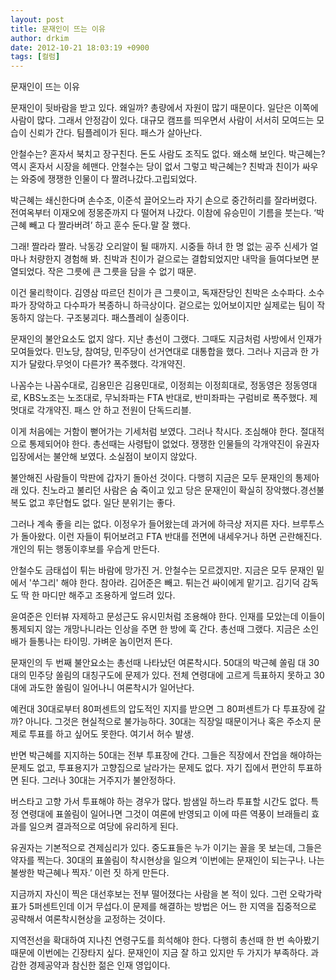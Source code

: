 ```yaml
---
layout: post
title: 문재인이 뜨는 이유
author: drkim
date: 2012-10-21 18:03:19 +0900
tags: [컬럼]
---
```

 문재인이 뜨는 이유 


 문재인이 뒷바람을 받고 있다. 왜일까? 총량에서 자원이 많기 때문이다. 일단은 이쪽에 사람이 많다. 그래서 안정감이 있다. 대규모 캠프를 띄우면서 사람이 서서히 모여드는 모습이 신뢰가 간다. 팀플레이가 된다. 패스가 살아난다. 


 안철수는? 혼자서 북치고 장구친다. 돈도 사람도 조직도 없다. 왜소해 보인다. 박근혜는? 역시 혼자서 시장을 헤맨다. 안철수는 당이 없서 그렇고 박근혜는? 친박과 친이가 싸우는 와중에 쟁쟁한 인물이 다 짤려나갔다.고립되었다. 





  박근혜는 쇄신한다며 손수조, 이준석 끌어오느라 자기 손으로 중간허리를 잘라버렸다. 전여옥부터 이재오에 정몽준까지 다 떨어져 나갔다. 이참에 유승민이 기름을 붓는다. ‘박근혜 빼고 다 짤라버려’ 하고 훈수 둔다.말 잘 했다.






  그래! 짤라라 짤라. 낙동강 오리알이 될 때까지. 시중들 하녀 한 명 없는 공주 신세가 얼마나 처량한지 경험해 봐. 친박과 친이가 겉으로는 결합되었지만 내막을 들여다보면 분열되었다. 작은 그릇에 큰 그릇을 담을 수 없기 때문.






  이건 물리학이다. 김영삼 따르던 친이가 큰 그릇이고, 독재잔당인 친박은 소수파다. 소수파가 장악하고 다수파가 복종하니 하극상이다. 겉으로는 있어보이지만 실제로는 팀이 작동하지 않는다. 구조붕괴다. 패스플레이 실종이다.






  문재인의 불안요소도 없지 않다. 지난 총선이 그랬다. 그때도 지금처럼 사방에서 인재가 모여들었다. 민노당, 참여당, 민주당이 선거연대로 대통합을 했다. 그러나 지금과 한 가지가 달랐다.무엇이 다른가? 폭주했다. 각개약진.






  나꼼수는 나꼼수대로, 김용민은 김용민대로, 이정희는 이정희대로, 정동영은 정동영대로, KBS노조는 노조대로, 무뇌좌파는 FTA 반대로, 반미좌파는 구럼비로 폭주했다. 제멋대로 각개약진. 패스 안 하고 전원이 단독드리블.



 이게 처음에는 거함이 뻗어가는 기세처럼 보였다. 그러나 착시다. 조심해야 한다. 절대적으로 통제되어야 한다. 총선때는 사령탑이 없었다. 쟁쟁한 인물들의 각개약진이 유권자 입장에서는 불안해 보였다. 소실점이 보이지 않았다. 





  불안해진 사람들이 막판에 갑자기 돌아선 것이다. 다행히 지금은 모두 문재인의 통제아래 있다. 친노라고 불리던 사람은 숨 죽이고 있고 당은 문재인이 확실히 장악했다.경선불복도 없고 후단협도 없다. 일단 분위기는 좋다.






  그러나 계속 좋을 리는 없다. 이정우가 들어왔는데 과거에 하극상 저지른 자다. 브루투스가 돌아왔다. 이런 자들이 튀어보려고 FTA 반대를 전면에 내세우거나 하면 곤란해진다.개인의 튀는 행동이후보를 우습게 만든다.






  안철수도 금태섭이 튀는 바람에 망가진 거. 안철수는 모르겠지만. 지금은 모두 문재인 밑에서 '쑤그리' 해야 한다. 참아라. 김어준은 빼고. 튀는건 싸이에게 맡기고. 김기덕 감독도 딱 한 마디만 해주고 조용하게 엎드려 있다.



 윤여준은 인터뷰 자제하고 문성근도 유시민처럼 조용해야 한다. 인재를 모았는데 이들이 통제되지 않는 개망나니라는 인상을 주면 한 방에 훅 간다. 총선때 그랬다. 지금은 소인배가 들통나는 타이밍. 가벼운 놈이먼저 뜬다. 





  문재인의 두 번째 불안요소는 총선때 나타났던 여론착시다. 50대의 박근혜 쏠림 대 30대의 민주당 쏠림의 대칭구도에 문제가 있다. 전체 연령대에 고르게 득표하지 못하고 30대에 과도한 쏠림이 일어나니 여론착시가 일어난다.



 예컨대 30대로부터 80퍼센트의 압도적인 지지를 받으면 그 80퍼센트가 다 투표장에 갈까? 아니다. 그것은 현실적으로 불가능하다. 30대는 직장일 때문이거나 혹은 주소지 문제로 투표를 하고 싶어도 못한다. 여기서 허수 발생. 


 반면 박근혜를 지지하는 50대는 전부 투표장에 간다. 그들은 직장에서 잔업을 해야하는 문제도 없고, 투표용지가 고향집으로 날라가는 문제도 없다. 자기 집에서 편안히 투표하면 된다. 그러나 30대는 거주지가 불안정하다. 


 버스타고 고향 가서 투표해야 하는 경우가 많다. 밤샘일 하느라 투표할 시간도 없다. 특정 연령대에 표쏠림이 일어나면 그것이 여론에 반영되고 이에 따른 역풍이 브래들리 효과를 일으켜 결과적으로 여당에 유리하게 된다. 


 유권자는 기본적으로 견제심리가 있다. 중도표들은 누가 이기는 꼴을 못 보는데, 그들은 약자를 찍는다. 30대의 표쏠림이 착시현상을 일으켜 ‘이번에는 문재인이 되는구나. 나는 불쌍한 박근혜나 찍자.’ 이런 짓 하게 만든다. 





  지금까지 자신이 찍은 대선후보는 전부 떨어졌다는 사람을 본 적이 있다. 그런 오락가락표가 5퍼센트인데 이거 무섭다.이 문제를 해결하는 방법은 어느 한 지역을 집중적으로 공략해서 여론착시현상을 교정하는 것이다.






  지역전선을 확대하여 지나친 연령구도를 희석해야 한다. 다행히 총선때 한 번 속아봤기 때문에 이번에는 긴장타지 싶다. 문재인이 지금 잘 하고 있지만 두 가지가 부족하다. 과감한 경제공약과 참신한 젊은 인재 영입이다.





















  